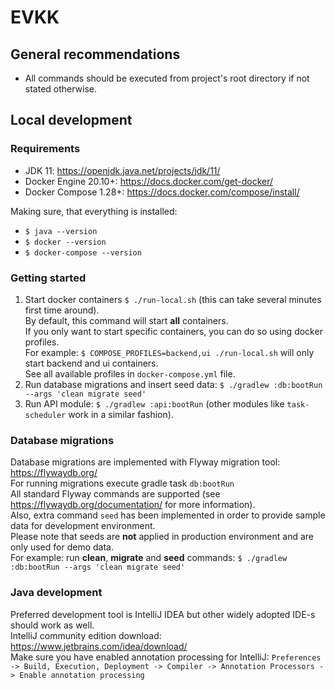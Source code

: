# EVKK

## General recommendations
- All commands should be executed from project's root directory if not stated otherwise.

## Local development

### Requirements
- JDK 11: https://openjdk.java.net/projects/jdk/11/
- Docker Engine 20.10+: https://docs.docker.com/get-docker/
- Docker Compose 1.28+: https://docs.docker.com/compose/install/

Making sure, that everything is installed:
- `$ java --version`
- `$ docker --version`
- `$ docker-compose --version`

### Getting started
1. Start docker containers `$ ./run-local.sh` (this can take several minutes first time around).  
   By default, this command will start **all** containers.  
   If you only want to start specific containers, you can do so using docker profiles.  
   For example: `$ COMPOSE_PROFILES=backend,ui ./run-local.sh` will only start backend and ui containers.  
   See all available profiles in `docker-compose.yml` file.
2. Run database migrations and insert seed data: `$ ./gradlew :db:bootRun --args 'clean migrate seed'`
3. Run API module: `$ ./gradlew :api:bootRun` (other modules like `task-scheduler` work in a similar fashion).

### Database migrations
Database migrations are implemented with Flyway migration tool: https://flywaydb.org/  
For running migrations execute gradle task `db:bootRun`  
All standard Flyway commands are supported (see https://flywaydb.org/documentation/ for more information).  
Also, extra command `seed` has been implemented in order to provide sample data for development environment.  
Please note that seeds are **not** applied in production environment and are only used for demo data.  
For example: run **clean**, **migrate** and **seed** commands: `$ ./gradlew :db:bootRun --args 'clean migrate seed'`  

### Java development
Preferred development tool is IntelliJ IDEA but other widely adopted IDE-s should work as well.  
IntelliJ community edition download: https://www.jetbrains.com/idea/download/  
Make sure you have enabled annotation processing for IntelliJ: `Preferences -> Build, Execution, Deployment -> Compiler -> Annotation Processors -> Enable annotation processing`  
